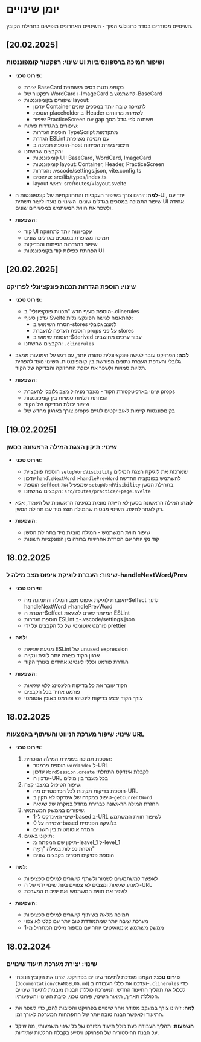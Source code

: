 # יומן שינויים

השינויים מסודרים בסדר כרונולוגי הפוך - השינויים האחרונים מופיעים בתחילת הקובץ.

## [20.02.2025]

### שינוי: רפקטור קומפוננטות UI ושיפור תמיכה ברספונסיביות

- **פירוט טכני**:

  - יצירת BaseCard כקומפוננטת בסיס משותפת
  - רפקטור של WordCard ו-ImageCard להשתמש ב-BaseCard
  - שיפורים בקומפוננטות layout:
    - עדכון Container לתמיכה טובה יותר במסכים שונים
    - הוספת placeholder ב-Header לשמירת מרווחים
    - שיפור PracticeScreen עם gap משתנה לפי גודל מסך
  - שיפורים בהגדרות פיתוח:
    - הוספת הגדרות TypeScript מתקדמות
    - הגדרת ESLint עם תמיכה משופרת
    - הוספת תמיכה ב-host חיצוני בשרת הפיתוח
  - הקבצים שהשתנו:
    - קומפוננטות UI: BaseCard, WordCard, ImageCard
    - קומפוננטות layout: Container, Header, PracticeScreen
    - הגדרות: .vscode/settings.json, vite.config.ts
    - טיפוסים: src/lib/types/index.ts
    - layout ראשי: src/routes/+layout.svelte

- **למה**:
  זיהינו צורך בשיפור העקביות והתחזוקתיות של קומפוננטות ה-UI, יחד עם שיפור התמיכה במסכים בגדלים שונים. השינויים נועדו ליצור תשתית UI אחידה ולשפר את חווית המשתמש במכשירים שונים.

- **השפעות**:
  - קוד UI עקבי ונוח יותר לתחזוקה
  - תמיכה משופרת במסכים בגדלים שונים
  - שיפור בהגדרות הפיתוח והבדיקות
  - הפחתת כפילות קוד בקומפוננטות UI

## [20.02.2025]

### שינוי: הוספת הגדרות תכנות פונקציונלי לפרויקט

- **פירוט טכני**:

  - הוספת סעיף חדש "תכנות פונקציונלי" ב-.clinerules
  - עדכון סעיף Svelte להתאמה לגישה הפונקציונלית:
    - הסרת השימוש ב-stores למצב גלובלי
    - הוספת העדפה להעברת props על פני stores
    - הוספת שימוש ב-$derived עבור ערכים מחושבים
  - הקבצים שהשתנו: `.clinerules`

- **למה**:
  הפרויקט עובר לגישה פונקציונלית טהורה יותר, עם דגש על הימנעות ממצב גלובלי והעדפת העברת נתונים מפורשת בין קומפוננטות. השינוי נועד להפחית תלויות סמויות ולשפר את יכולת התחזוקה והבדיקה של הקוד.

- **השפעות**:
  - שינוי בארכיטקטורת הקוד - מעבר מניהול מצב גלובלי להעברת props
  - הפחתת תלויות סמויות בין קומפוננטות
  - שיפור יכולת הבדיקה של הקוד
  - צורך בארגון מחדש של props בקומפוננטות קיימות לאובייקטים לוגיים

## [19.02.2025]

### שינוי: תיקון הצגת המילה הראשונה בסשן

- **פירוט טכני**:

  - הוספת פונקציית `setupWordVisibility` שמרכזת את לוגיקת הצגת המילים
  - עדכון `handleNextWord` ו-`handlePrevWord` להשתמש בפונקציה החדשה
  - הוספת `$effect` שמפעיל את `setupWordVisibility` בתחילת הסשן
  - הקבצים שהשתנו: `src/routes/practice/+page.svelte`

- **למה**:
  המילה הראשונה בסשן לא הייתה מוצגת בטעינה הראשונית של העמוד, אלא רק לאחר לחיצה. השינוי מבטיח שהמילה תוצג מיד עם תחילת הסשן.

- **השפעות**:
  - שיפור חווית המשתמש - המילה מוצגת מיד בתחילת הסשן
  - קוד נקי יותר עם הפרדת אחריויות ברורה בין הפונקציות השונות

## 18.02.2025

### שיפור: העברת לוגיקת איפוס מצב מילה ל-handleNextWord/Prev

- **פירוט טכני**:

  - העברת לוגיקת איפוס מצב המילה והתמונה מה-$effect לתוך handleNextWord ו-handlePrevWord
  - הסרת ה-$effect המיותר שגרם לשגיאת ESLint
  - הוספת הגדרות ESLint ב-.vscode/settings.json
  - פורמט אוטומטי של כל הקבצים על ידי prettier

- **למה**:

  - מניעת שגיאת ESLint של unused expression
  - ארגון הקוד בצורה יותר לוגית ונקייה
  - הגדרת פורמט וכללי לינטינג אחידים בעורך הקוד

- **השפעות**:
  - הקוד עובר את כל בדיקות הלינטינג ללא שגיאות
  - פורמט אחיד בכל הקבצים
  - עורך הקוד יבצע בדיקות לינטינג ופורמט באופן אוטומטי

## 18.02.2025

### שינוי: שיפור מערכת הניווט והשיתוף באמצעות URL

- **פירוט טכני**:

  1. הוספת תמיכה בשמירת המילה הנוכחית:
     - הוספת פרמטר `wordIndex` ל-URL
     - עדכון `WordSession.create` לקבלת אינדקס התחלתי
     - עדכון ה-URL בכל מעבר בין מילים
  2. שיפור הטיפול במצבי קצה:
     - הוספת בדיקות תקינות לכל הפרמטרים מה-URL
     - טיפול במקרה של אינדקס לא תקין ב-`getCurrentWord`
     - החזרת המילה הראשונה כברירת מחדל במקרה של שגיאה
  3. שיפורים בממשק המשתמש:
     - שינוי האינדקס ל-1-based ב-URL לשיפור חווית המשתמש
     - שמירה על 0-based בלוגיקה הפנימית
     - המרה אוטומטית בין השניים
  4. תיקוני באגים:
     - תיקון שם המפתח מ-leavel_1 ל-level_1
     - הסרת כפילות במילה "רָאָה"
     - הוספת פסיקים חסרים בקבצים שונים

- **למה**:

  - לאפשר למשתמשים לשמור ולשתף קישורים למילים ספציפיות
  - למנוע שגיאות ומצבים לא צפויים בעת שינוי ידני של ה-URL
  - לשפר את חווית המשתמש ואת יציבות המערכת

- **השפעות**:
  - תמיכה מלאה בשיתוף קישורים למילים ספציפיות
  - מערכת יציבה יותר שמתמודדת טוב יותר עם קלט לא צפוי
  - ממשק משתמש אינטואיטיבי יותר עם מספור מילים המתחיל מ-1

## 18.02.2024

### שינוי: יצירת מערכת תיעוד שינויים

- **פירוט טכני**: הקמנו מערכת לתיעוד שינויים בפרויקט. יצרנו את הקובץ הנוכחי (`documentation/CHANGELOG.md`) ועדכנו את כללי העבודה ב-`.clinerules` כדי לכלול את תהליך התיעוד החדש. המערכת כוללת תבנית מובנית לתיעוד שינויים הכוללת תאריך, תיאור השינוי, פירוט טכני, סיבת השינוי והשפעותיו.

- **למה**: זיהינו צורך במעקב מסודר אחר שינויים בפרויקט והסיבות להם, כדי לשפר את התיעוד ולאפשר הבנה טובה יותר של התפתחות המערכת לאורך זמן.

- **השפעות**: תהליך העבודה כעת כולל תיעוד מפורט של כל שינוי משמעותי, מה שיקל על הבנת ההיסטוריה של הפרויקט ויסייע בקבלת החלטות עתידיות.
